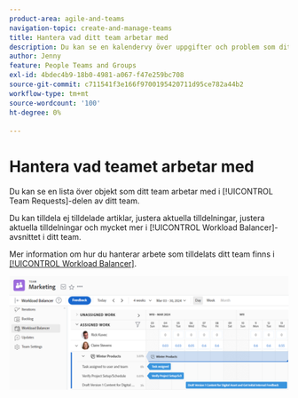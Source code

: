 ```yaml
---
product-area: agile-and-teams
navigation-topic: create-and-manage-teams
title: Hantera vad ditt team arbetar med
description: Du kan se en kalendervy över uppgifter och problem som ditt team arbetar med just nu. Du kan tilldela ej tilldelade artiklar, justera aktuella tilldelningar, justera aktuella tilldelningar och mycket mer.
author: Jenny
feature: People Teams and Groups
exl-id: 4bdec4b9-18b0-4981-a067-f47e259bc708
source-git-commit: c711541f3e166f9700195420711d95ce782a44b2
workflow-type: tm+mt
source-wordcount: '100'
ht-degree: 0%

---
```


# Hantera vad teamet arbetar med

Du kan se en lista över objekt som ditt team arbetar med i [!UICONTROL Team Requests]-delen av ditt team.

Du kan tilldela ej tilldelade artiklar, justera aktuella tilldelningar, justera aktuella tilldelningar och mycket mer i [!UICONTROL Workload Balancer]-avsnittet i ditt team.

Mer information om hur du hanterar arbete som tilldelats ditt team finns i [[!UICONTROL Workload Balancer]](../../resource-mgmt/workload-balancer/assign-work-in-workload-balancer.md).

![Teamsida med arbetsbelastningsutjämnare](assets/team-page-workload-balancer.png)
